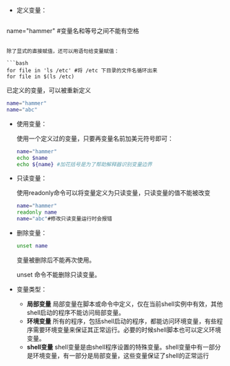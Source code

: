 - 定义变量：

  ```bash
name="hammer" #变量名和等号之间不能有空格
  ```
  
  除了显式的直接赋值，还可以用语句给变量赋值：

  ```bash
  for file in 'ls /etc' #将 /etc 下目录的文件名循环出来
  for file in $(ls /etc)
```
  
已定义的变量，可以被重新定义
  
  ```bash
  name="hammer"
name="abc"
  ```

- 使用变量：

  使用一个定义过的变量，只要再变量名前加美元符号即可：

  ```bash
  name="hammer"
  echo $name
  echo ${name} #加花括号是为了帮助解释器识别变量边界
  ```

- 只读变量：

  使用readonly命令可以将变量定义为只读变量，只读变量的值不能被改变

  ```bash
  name="hammer"
  readonly name
  name="abc"#修改只读变量运行时会报错
  ```

- 删除变量：

  ```bash
  unset name
  ```

  变量被删除后不能再次使用。

  unset 命令不能删除只读变量。

- 变量类型：

  - **局部变量** 局部变量在脚本或命令中定义，仅在当前shell实例中有效，其他shell启动的程序不能访问局部变量。
  - **环境变量** 所有的程序，包括shell启动的程序，都能访问环境变量，有些程序需要环境变量来保证其正常运行。必要的时候shell脚本也可以定义环境变量。
  - **shell变量** shell变量是由shell程序设置的特殊变量。shell变量中有一部分是环境变量，有一部分是局部变量，这些变量保证了shell的正常运行

